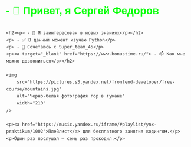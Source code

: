 <!DOCTYPE html>
<html lang="ru">
<head>
    <meta charset="UTF-8">
    <meta name="viewport" content="width=device-width, initial-scale=1.0">
    <title>3_4 == Мы_в_Эфире</title>
    <style>
        body {
            font-family: Arial, sans-serif;
            line-height: 1.6;
            color: #333;
        }
        h1, h2 {
            color: #ff0000;
        }
        p {
            color: #00ff00;
        }
        a {
            color: #0000ff;
        }
        img {
            border-radius: 10px;
            box-shadow: 0 0 10px rgba(0,0,0,0.5);
        }
    </style>
</head>
<body>
    <h1><p> - 👋 Привет, я Сергей Федоров</p></h1>

    <h2><p> - 👀 Я заинтересован в новых знаниях</p></h2>
    <p> - ✅ В данный момент изучаю Python</p>
    <p> - 💞️ Сочетаюсь с Super_team_45</p>
    <p><a target="_blank" href="https://www.bonustime.ru/"> - 📫 Как мне можно дозвониться</p></h2>

    <img 
        src="https://pictures.s3.yandex.net/frontend-developer/free-course/mountains.jpg" 
        alt="Черно-белая фотография гор в тумане"
        width="210"
    />

    <p><a href="https://music.yandex.ru/iframe/#playlist/ynx-praktikum/1002">Плейлист</a> для бесплатного занятия кодингом.</p>
    <p>Один раз послушал — семь раз прокодил.</p>
</body>
</html>

